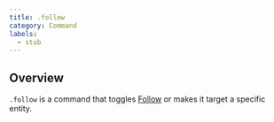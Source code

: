 ```yaml
---
title: .follow
category: Command
labels:
  - stub
---
```

## Overview
`.follow` is a command that toggles [Follow](/wiki/Mods/Follow/) or makes it target a specific entity.
